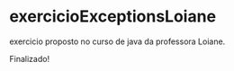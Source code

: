 # exercicioExceptionsLoiane
exercicio proposto no curso de java da professora Loiane. 

Finalizado!

